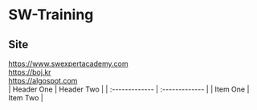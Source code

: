 # SW-Training
## Site
https://www.swexpertacademy.com<br>
https://boj.kr<br>
https://algospot.com<br>
| Header One     | Header Two     |
| :------------- | :------------- |
| Item One       | Item Two       |
